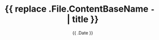 ---
title: '{{ replace .File.ContentBaseName `-` ` ` | title }}'
date: '{{ .Date }}'
draft: true
categories:
  - blog
comments: false
---